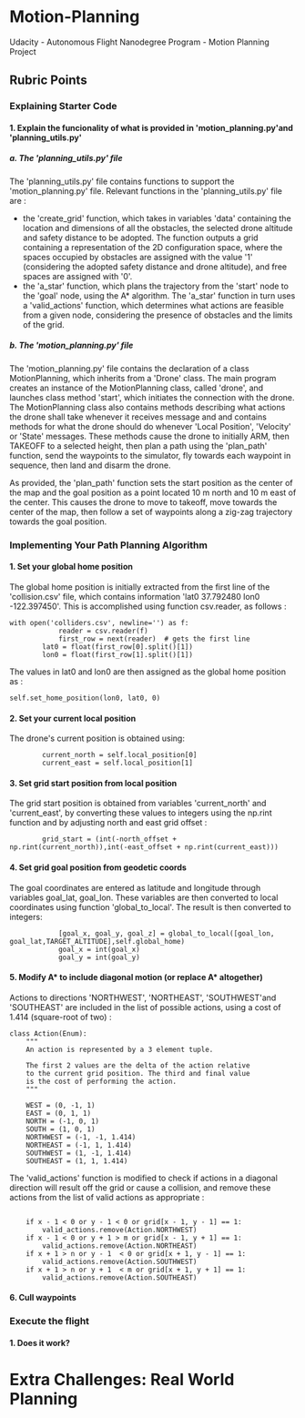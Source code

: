 # Motion-Planning
Udacity - Autonomous Flight Nanodegree Program - Motion Planning Project

## Rubric Points

### Explaining Starter Code

#### 1. Explain the funcionality of what is provided in 'motion_planning.py'and 'planning_utils.py'

##### a. The 'planning_utils.py' file

The 'planning_utils.py' file contains functions to support the 'motion_planning.py' file. Relevant functions in the 'planning_utils.py' file are :
- the 'create_grid' function, which takes in variables 'data' containing the location and dimensions of all the obstacles, the selected drone altitude and safety distance to be adopted. The function outputs a grid containing a representation of the 2D configuration space, where the spaces occupied by obstacles are assigned with the value '1' (considering the adopted safety distance and drone altitude), and free spaces are assigned with '0'.
- the 'a_star' function, which plans the trajectory from the 'start' node to the 'goal' node, using the A* algorithm. The 'a_star' function in turn uses a 'valid_actions' function, which determines what actions are feasible from a given node, considering the presence of obstacles and the limits of the  grid. 

##### b. The 'motion_planning.py' file

The 'motion_planning.py' file contains the declaration of a class MotionPlanning, which inherits from a 'Drone' class. The main program creates an instance of the MotionPlanning class, called 'drone', and launches class method 'start', which initiates the connection with the drone. The MotionPlanning class also contains methods describing what actions the drone shall take whenever it receives message and  and contains methods for what the drone should do whenever 'Local Position', 'Velocity' or 'State' messages. These methods cause the drone to initially ARM, then TAKEOFF to a selected height, then plan a path using the 'plan_path' function, send the waypoints to the simulator, fly towards each waypoint in sequence, then land and disarm the drone.

As provided, the 'plan_path' function sets the start position as the center of the map and the goal position as a point located 10 m north and 10 m east of the center. This causes the drone to move to takeoff, move towards the center of the map, then follow a set of waypoints along a zig-zag trajectory towards the goal position. 

### Implementing Your Path Planning Algorithm

#### 1. Set your global home position

The global home position is initially extracted from the first line of the 'collision.csv' file, which contains information 'lat0 37.792480 lon0 -122.397450'. This is accomplished using function csv.reader, as follows :

```
with open('colliders.csv', newline='') as f:
            reader = csv.reader(f)
            first_row = next(reader)  # gets the first line
        lat0 = float(first_row[0].split()[1])
        lon0 = float(first_row[1].split()[1])
```        

The values in lat0 and lon0 are then assigned as the global home position as :

```self.set_home_position(lon0, lat0, 0)```

#### 2. Set your current local position

The drone's current position is obtained using:

```
        current_north = self.local_position[0]
        current_east = self.local_position[1]
```

#### 3. Set grid start position from local position

The grid start position is obtained from variables 'current_north' and 'current_east', by converting these values to integers using the np.rint function and by adjusting north and east grid offset :

```
        grid_start = (int(-north_offset + np.rint(current_north)),int(-east_offset + np.rint(current_east)))
```

#### 4. Set grid goal position from geodetic coords

The goal coordinates are entered as latitude and longitude through variables goal_lat, goal_lon. These variables are then converted to local coordinates using function 'global_to_local'. The result is then converted to integers:

```
            [goal_x, goal_y, goal_z] = global_to_local([goal_lon, goal_lat,TARGET_ALTITUDE],self.global_home)
            goal_x = int(goal_x)
            goal_y = int(goal_y)
```

#### 5. Modify A* to include diagonal motion (or replace A* altogether)

Actions to directions 'NORTHWEST', 'NORTHEAST', 'SOUTHWEST'and 'SOUTHEAST' are included in the list of possible actions, using a cost of 1.414 (square-root of two) :

```
class Action(Enum):
    """
    An action is represented by a 3 element tuple.

    The first 2 values are the delta of the action relative
    to the current grid position. The third and final value
    is the cost of performing the action.
    """

    WEST = (0, -1, 1)
    EAST = (0, 1, 1)
    NORTH = (-1, 0, 1)
    SOUTH = (1, 0, 1)
    NORTHWEST = (-1, -1, 1.414)
    NORTHEAST = (-1, 1, 1.414)
    SOUTHWEST = (1, -1, 1.414)
    SOUTHEAST = (1, 1, 1.414)

```

The 'valid_actions' function is modified to check if actions in a diagonal direction will result off the grid or cause a collision, and remove these actions from the list of valid actions as appropriate :

```

    if x - 1 < 0 or y - 1 < 0 or grid[x - 1, y - 1] == 1:
        valid_actions.remove(Action.NORTHWEST)
    if x - 1 < 0 or y + 1 > m or grid[x - 1, y + 1] == 1:
        valid_actions.remove(Action.NORTHEAST)
    if x + 1 > n or y - 1  < 0 or grid[x + 1, y - 1] == 1:
        valid_actions.remove(Action.SOUTHWEST)
    if x + 1 > n or y + 1  < m or grid[x + 1, y + 1] == 1:
        valid_actions.remove(Action.SOUTHEAST)

``` 


#### 6. Cull waypoints


### Execute the flight

#### 1. Does it work?

# Extra Challenges: Real World Planning
